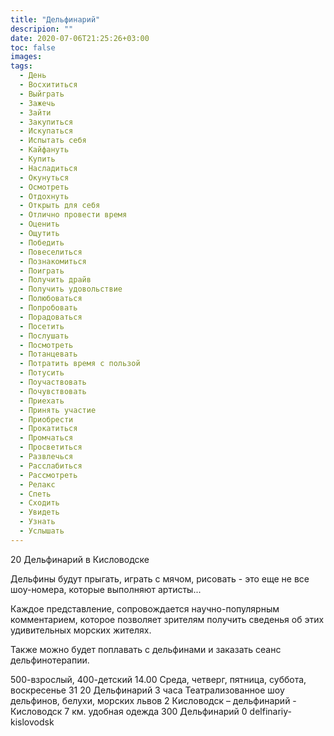 ```yaml
---
title: "Дельфинарий"
descripion: ""
date: 2020-07-06T21:25:26+03:00
toc: false
images:
tags:
  - День
  - Восхититься
  - Выйграть
  - Зажечь
  - Зайти
  - Закупиться
  - Искупаться
  - Испытать себя
  - Кайфануть
  - Купить
  - Насладиться
  - Окунуться
  - Осмотреть
  - Отдохнуть
  - Открыть для себя
  - Отлично провести время
  - Оценить
  - Ощутить
  - Победить
  - Повеселиться
  - Познакомиться
  - Поиграть
  - Получить драйв
  - Получить удовольствие
  - Полюбоваться
  - Попробовать
  - Порадоваться
  - Посетить
  - Послушать 
  - Посмотреть
  - Потанцевать
  - Потратить время с пользой
  - Потусить
  - Поучаствовать
  - Почувствовать
  - Приехать
  - Принять участие
  - Приобрести
  - Прокатиться
  - Промчаться
  - Просветиться
  - Развлечься
  - Расслабиться
  - Рассмотреть
  - Релакс
  - Спеть
  - Сходить
  - Увидеть
  - Узнать
  - Услышать  
---
```


20 Дельфинарий в Кисловодске <p>Дельфины будут прыгать, играть с мячом, рисовать - это еще не все шоу-номера, которые выполняют артисты... </p> <p>Каждое представление, сопровождается научно-популярным комментарием, которое позволяет зрителям получить сведенья об этих удивительных морских жителях. </p> <p>Также можно будет поплавать с дельфинами и заказать сеанс дельфинотерапии.</p> 500-взрослый, 400-детский 14.00 Среда, четверг, пятница, суббота, воскресенье 31 20 Дельфинарий 3 часа Театрализованное шоу дельфинов, белухи, морских львов 2 Кисловодск – дельфинарий - Кисловодск 7 км. удобная одежда 300 Дельфинарий 0 delfinariy-kislovodsk
